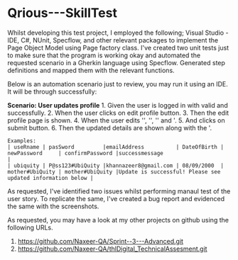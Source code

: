 # Qrious---SkillTest

Whilst developing this test project, I employed the following;
Visual Studio - IDE, C#, NUnit, Specflow, and other relevant packages to implement the Page Object Model using Page factory class.
I've created two unit tests just to make sure that the program is working okay and automated the requested scenario in a Gherkin language using Specflow. Generated step definitions and mapped them with the relevant functions.

Below is an automation scenario just to review, you may run it using an IDE. It will be through successfully:

**Scenario: User updates profile**
	1. Given the user is logged in with valid <useRname> and <pasSword> successfully.
	2. When the user clicks on edit profile button.
	3. Then the edit profile page is shown.
	4. When the user edits '<emailAddress>', '<DateOfBirth>', '<newPassword>' and '<confirmPassword>.
	5. And clicks on submit button.
	6. Then the updated details are shown along with the '<successmessage>.
	
	Examples: 
	| useRname | pasSword         |emailAddress          | DateOfBirth | newPassword     | confirmPassword |successmessage                                             |
	| ubiquity | P@ss123#UbiQuity |khannazeer8@gmail.com | 08/09/2000  | mother#UbiQuity | mother#UbiQuity |Update is successful! Please see updated information below |

As requested, I've identified two issues whilst performing manaul test of the user story. To replicate the same, I've created a bug report and evidenced the same with the screenshots.

 As requested, you may have a look at my other projects on github using the following URLs.
 1. https://github.com/Naxeer-QA/Sprint--3---Advanced.git
 2. https://github.com/Naxeer-QA/thlDigital_TechnicalAssesment.git

